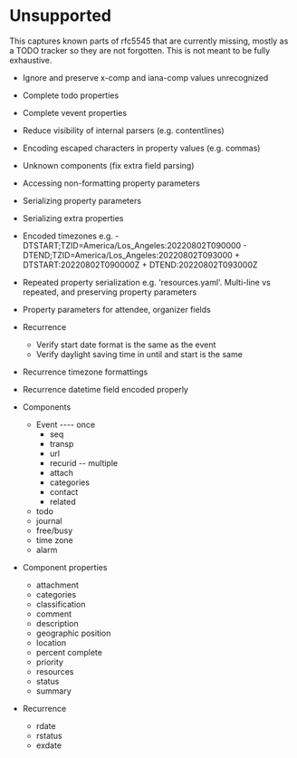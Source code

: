 # Unsupported

This captures known parts of rfc5545 that are currently missing, mostly as a
TODO tracker so they are not forgotten. This is not meant to be fully exhaustive.

- Ignore and preserve x-comp and iana-comp values unrecognized
- Complete todo properties
- Complete vevent properties
- Reduce visibility of internal parsers (e.g. contentlines)
- Encoding escaped characters in property values (e.g. commas)
- Unknown components (fix extra field parsing)
- Accessing non-formatting property parameters
- Serializing property parameters
- Serializing extra properties
- Encoded timezones e.g.
        - DTSTART;TZID=America/Los_Angeles:20220802T090000
        - DTEND;TZID=America/Los_Angeles:20220802T093000
        + DTSTART:20220802T090000Z
        + DTEND:20220802T093000Z
- Repeated property serialization e.g. 'resources.yaml'. Multi-line vs repeated, and preserving property parameters
- Property parameters for attendee, organizer fields
- Recurrence
  - Verify start date format is the same as the event
  - Verify daylight saving time in until and start is the same
- Recurrence timezone formattings
- Recurrence datetime field encoded properly

- Components
  - Event
    ---- once
    - seq
    - transp
    - url
    - recurid
    -- multiple
    - attach
    - categories
    - contact
    - related
  - todo
  - journal
  - free/busy
  - time zone
  - alarm

- Component properties
  - attachment
  - categories
  - classification
  - comment
  - description
  - geographic position
  - location
  - percent complete
  - priority
  - resources
  - status
  - summary

- Recurrence
  - rdate
  - rstatus
  - exdate
